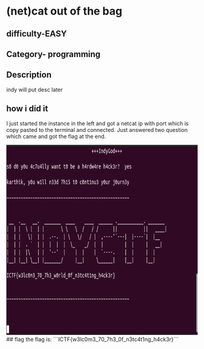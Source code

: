 # (net)cat out of the bag
## difficulty-EASY
## Category- programming
## Description
indy will put desc later
## how i did it
I just started the instance in the left and got a netcat ip with port which is copy pasted to the terminal and connected. Just answered two question which came and got the flag at the end.

<img src="/picture/netcat.png" style="height: 500px; width:750px;"/>
## flag
the flag is: ```ICTF{w3lc0m3_70_7h3_0f_n3tc4t1ng_h4ck3r}```

